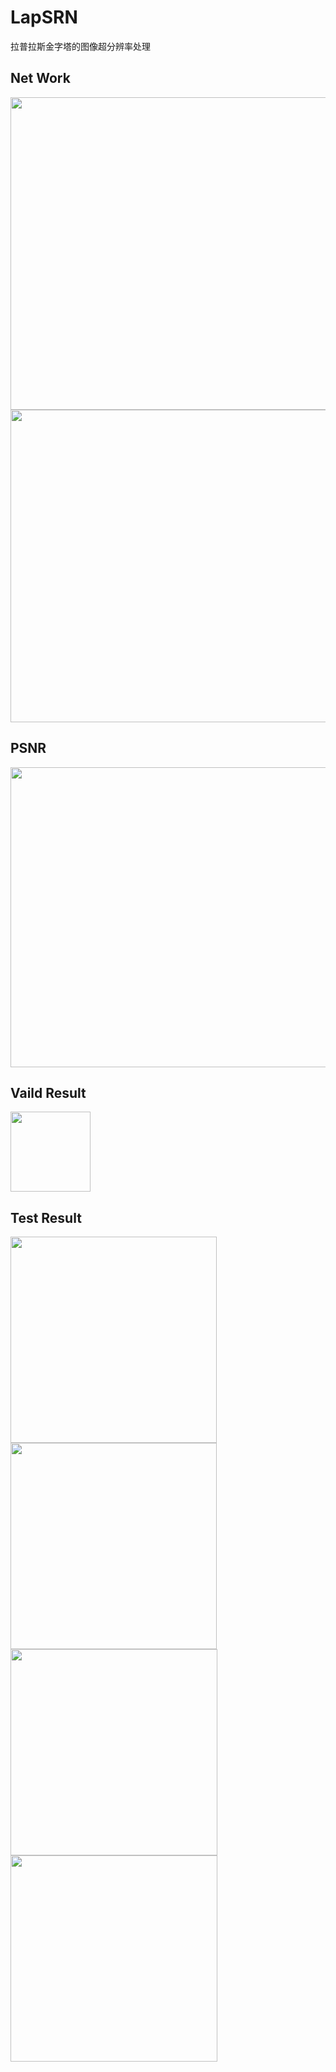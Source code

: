 # LapSRN
拉普拉斯金字塔的图像超分辨率处理
## Net Work
<div>
  <img src="https://github.com/ch135/LapSRN/blob/master/network/1.png" width="900px", height="500px" align="center"/>
  <img src="https://github.com/ch135/LapSRN/blob/master/network/2.png" width="900px", height="500px" align="center"/>
</div>

## PSNR
<div>
  <img src="https://github.com/ch135/LapSRN/blob/master/sample/train/PSNR.png" width="640px" height="480px"/>
</div>

## Vaild Result
<div>
    <img src="https://github.com/ch135/LapSRN/blob/master/sample/train/train_sample_input.png" width="128px" height="128px"/>
</div>

## Test Result
<div>
  <img src="https://github.com/ch135/LapSRN/blob/master/sample/test/test_input0.png" width="330px" height="330px" align="left"/>
  <img src="https://github.com/ch135/LapSRN/blob/master/sample/test/test_output0.png"  width="330px" height="330px" align="left">
  <img src="https://github.com/ch135/LapSRN/blob/master/sample/test/test_input1.png" width="331px" height="330px" align="left"/>
  <img src="https://github.com/ch135/LapSRN/blob/master/sample/test/test_output1.png"  width="331px" height="330px" align="left">
</div>
